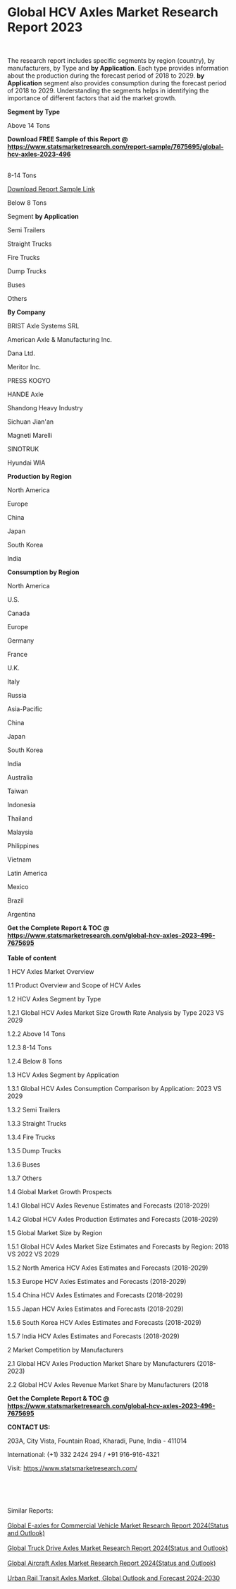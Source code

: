 <h1>Global HCV Axles Market Research Report 2023</h1><br/><p>The research report includes specific segments by region (country), by manufacturers, by Type and <strong>by Application</strong>. Each type provides information about the production during the forecast period of 2018 to 2029. <strong>by Application</strong> segment also provides consumption during the forecast period of 2018 to 2029. Understanding the segments helps in identifying the importance of different factors that aid the market growth.</p><p><strong>Segment by Type</strong></p><p>Above 14 Tons</p><div><b>Download FREE Sample of this Report @ <a href="https://www.statsmarketresearch.com/download-free-sample/7675695/global-hcv-axles-2023-496">https://www.statsmarketresearch.com/report-sample/7675695/global-hcv-axles-2023-496</a></b></div><br><p>8-14 Tons</p><p><a href="https://www.statsmarketresearch.com/download-free-sample/7675695/global-hcv-axles-2023-496">Download Report Sample Link</a></p><p>Below 8 Tons</p><p>Segment <strong>by Application</strong></p><p>Semi Trailers</p><p>Straight Trucks</p><p>Fire Trucks</p><p>Dump Trucks</p><p>Buses</p><p>Others</p><p><strong>By Company</strong></p><p>BRIST Axle Systems SRL</p><p>American Axle & Manufacturing Inc.</p><p>Dana Ltd.</p><p>Meritor Inc.</p><p>PRESS KOGYO</p><p>HANDE Axle</p><p>Shandong Heavy Industry</p><p>Sichuan Jian'an</p><p>Magneti Marelli</p><p>SINOTRUK</p><p>Hyundai WIA</p><p><strong>Production by Region</strong></p><p>North America</p><p>Europe</p><p>China</p><p>Japan</p><p>South Korea</p><p>India</p><p><strong>Consumption by Region</strong></p><p>North America</p><p>U.S.</p><p>Canada</p><p>Europe</p><p>Germany</p><p>France</p><p>U.K.</p><p>Italy</p><p>Russia</p><p>Asia-Pacific</p><p>China</p><p>Japan</p><p>South Korea</p><p>India</p><p>Australia</p><p>Taiwan</p><p>Indonesia</p><p>Thailand</p><p>Malaysia</p><p>Philippines</p><p>Vietnam</p><p>Latin America</p><p>Mexico</p><p>Brazil</p><p>Argentina</p><div><b>Get the Complete Report & TOC @ <a href="https://www.statsmarketresearch.com/global-hcv-axles-2023-496-7675695">https://www.statsmarketresearch.com/global-hcv-axles-2023-496-7675695</a></b></div><br><b>Table of content</b><p>1 HCV Axles Market Overview<br />
 
  1.1 Product Overview and Scope of HCV Axles<br />
 
  1.2 HCV Axles Segment by Type<br />
 
  1.2.1 Global HCV Axles Market Size Growth Rate Analysis by Type 2023 VS 2029<br />
 
  1.2.2 Above 14 Tons<br />
 
  1.2.3 8-14 Tons<br />
 
  1.2.4 Below 8 Tons<br />
 
  1.3 HCV Axles Segment by Application<br />
 
  1.3.1 Global HCV Axles Consumption Comparison by Application: 2023 VS 2029<br />
 
  1.3.2 Semi Trailers<br />
 
  1.3.3 Straight Trucks<br />
 
  1.3.4 Fire Trucks<br />
 
  1.3.5 Dump Trucks<br />
 
  1.3.6 Buses<br />
 
  1.3.7 Others<br />
 
  1.4 Global Market Growth Prospects<br />
 
  1.4.1 Global HCV Axles Revenue Estimates and Forecasts (2018-2029)<br />
 
  1.4.2 Global HCV Axles Production Estimates and Forecasts (2018-2029)<br />
 
  1.5 Global Market Size by Region<br />
 
  1.5.1 Global HCV Axles Market Size Estimates and Forecasts by Region: 2018 VS 2022 VS 2029<br />
 
  1.5.2 North America HCV Axles Estimates and Forecasts (2018-2029)<br />
 
  1.5.3 Europe HCV Axles Estimates and Forecasts (2018-2029)<br />
 
  1.5.4 China HCV Axles Estimates and Forecasts (2018-2029)<br />
 
  1.5.5 Japan HCV Axles Estimates and Forecasts (2018-2029)<br />
 
  1.5.6 South Korea HCV Axles Estimates and Forecasts (2018-2029)<br />
 
  1.5.7 India HCV Axles Estimates and Forecasts (2018-2029)<br />
 
 2 Market Competition by Manufacturers<br />
 
  2.1 Global HCV Axles Production Market Share by Manufacturers (2018-2023)<br />
 
  2.2 Global HCV Axles Revenue Market Share by Manufacturers (2018<br><div><b>Get the Complete Report & TOC @ <a href="https://www.statsmarketresearch.com/global-hcv-axles-2023-496-7675695">https://www.statsmarketresearch.com/global-hcv-axles-2023-496-7675695</a></b></div></p>
 
 <b>CONTACT US:</b><br>
 
 203A, City Vista, Fountain Road, Kharadi, Pune, India - 411014 <br>
 
 International: (+1) 332 2424 294 / +91 916-916-4321<br>
 
 Visit: <a href="https://www.statsmarketresearch.com/">https://www.statsmarketresearch.com/</a>
 
 <br>
 
 <br><br>Similar Reports: <br><br><a href="https://www.statsmarketresearch.com/global-eaxles-for-commercial-vehicle-2024-620-8005672">Global E-axles for Commercial Vehicle Market Research Report 2024(Status and Outlook)</a><br><br><a href="https://www.statsmarketresearch.com/global-truck-drive-axles-2024-485-8000124">Global Truck Drive Axles Market Research Report 2024(Status and Outlook)</a><br><br><a href="https://www.statsmarketresearch.com/global-aircraft-axles-2024-562-7997037">Global Aircraft Axles Market Research Report 2024(Status and Outlook)</a><br><br><a href="https://www.statsmarketresearch.com/global-urban-rail-transit-axles-forecast-2024-2030-979-7973455">Urban Rail Transit Axles Market, Global Outlook and Forecast 2024-2030</a><br><br>